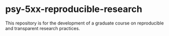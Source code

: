 # psy-5xx-reproducible-research

This repository is for the development of a graduate course on reproducible and transparent research practices.
